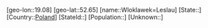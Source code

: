 ﻿---
location: [52.65,19.08]
type: City
tags:
- geo/City


SpocWebEntityId: 35671
isDeleted: false
confidential: public

---
[geo-lon::19.08]
[geo-lat::52.65]
[name::Wloklawek=Leslau]
[State::]
[Country::[Poland](geo/Continent/Europe/Poland.md)]
[StateId::]
[Population::]
[Unknown::]

